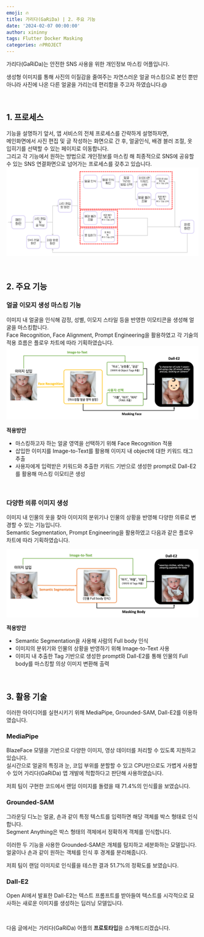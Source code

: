 ```yaml
---
emoji: 🔥
title: 가리다(GaRiDa) | 2. 주요 기능
date: '2024-02-07 00:00:00'
author: xininny
tags: Flutter Docker Masking
categories: 🔥PROJECT
---
```


가리다(GaRiDa)는 안전한 SNS 사용을 위한 개인정보 마스킹 어플입니다.

생성형 이미지를 통해 사진의 이질감을 줄여주는 자연스러운 얼굴 마스킹으로 본인 뿐만 아니라 사진에 나온 다른 얼굴을 가리는데 편리함을 주고자 하였습니다.@

<br/>

## 1. 프로세스

기능을 설명하기 앞서, 앱 서비스의 전체 프로세스를 간략하게 설명하자면,  
메인화면에서 사진 편집 및 글 작성하는 화면으로 간 후, 얼굴인식, 배경 블러 조절, 옷 입히기를 선택할 수 있는 페이지로 이동합니다.  
그리고 각 기능에서 원하는 방법으로 개인정보를 마스킹 해 최종적으로 SNS에 공유할 수 있는 SNS 연결화면으로 넘어가는 프로세스를 갖추고 있습니다.
![garida-process.png](garida-process.png)

<br>

## 2. 주요 기능

### 얼굴 이모지 생성 마스킹 기능

이미지 내 얼굴을 인식해 감정, 성별, 이모지 스타일 등을 반영한 이모티콘을 생성해 얼굴을 마스킹합니다.  
Face Recognition, Face Alignment, Prompt Engineering을 활용하였고 각 기술의 적용 흐름은 플로우 차트에 따라 기획하였습니다.
![garida-face-masking-flow.png](garida-face-masking-flow.png)

**적용방안**

- 마스킹하고자 하는 얼굴 영역을 선택하기 위해 Face Recognition 적용
- 삽입한 이미지를 Image-to-Text를 활용해 이미지 내 object에 대한 키워드 태그 추출
- 사용자에게 입력받은 키워드와 추출한 키워드 기반으로 생성한 prompt로 Dall-E2를 활용해 마스킹 이모티콘 생성

<br>

### 다양한 의류 이미지 생성

이미지 내 인물의 옷을 찾아 이미지의 분위기나 인물의 상황을 반영해 다양한 의류로 변경할 수 있는 기능입니다.  
Semantic Segmentation, Prompt Engineering을 활용하였고 다음과 같은 플로우 차트에 따라 기획하였습니다.

![garida-cloth-flow.png](garida-cloth-flow.png)

**적용방안**

- Semantic Segmentation을 사용해 사람의 Full body 인식
- 이미지의 분위기와 인물의 상황을 반영하기 위해 Image-to-Text 사용
- 이미지 내 추출한 Tag 기반으로 생성한 prompt와 Dall-E2를 통해 인물의 Full body를 마스킹할 의상 이미지 변환해 출력

<br>

## 3. 활용 기술

이러한 아이디어를 실현시키기 위해 MediaPipe, Grounded-SAM, Dall-E2를 이용하였습니다.

### MediaPipe

BlazeFace 모델을 기반으로 다양한 이미지, 영상 데이터를 처리할 수 있도록 지원하고 있습니다.  
실시간으로 얼굴의 특징과 눈, 코입 부위를 분할할 수 있고 CPU만으로도 가볍게 사용할 수 있어 가리다(GaRiDa) 앱 개발에 적합하다고 판단해 사용하였습니다.

저희 팀이 구현한 코드에서 랜덤 이미지를 돌렸을 때 71.4%의 인식률을 보였습니다.

### Grounded-SAM

그라운딩 디노는 얼굴, 손과 같이 특정 텍스트를 입력하면 해당 객체를 박스 형태로 인식합니다.  
Segment Anything은 박스 형태의 객체에서 정확하게 객체를 인식합니다.

이러한 두 기능을 사용한 Grounded-SAM은 개체를 탐지하고 세분화하는 모델입니다. 얼굴이나 손과 같이 원하는 객체를 인식 후 경계를 분리해줍니다.

저희 팀이 랜덤 이미지로 인식률을 테스한 결과 51.7%의 정확도를 보였습니다.

### Dall-E2

Open AI에서 발표한 Dall-E2는 텍스트 프롬프트를 받아들여 텍스트를 시각적으로 묘사하는 새로운 이미지를 생성하는 딥러닝 모델입니다.

<br>

다음 글에서는 가리다(GaRiDa) 어플의 **프로토타입**을 소개해드리겠습니다.
